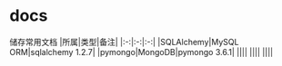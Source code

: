 # docs
储存常用文档
|所属|类型|备注|
|:-:|:-:|:-:|
|SQLAlchemy|MySQL ORM|sqlalchemy 1.2.7|
|pymongo|MongoDB|pymongo 3.6.1|
||||
||||
||||
